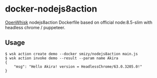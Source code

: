 # docker-nodejs8action

[OpenWhisk](https://openwhisk.incubator.apache.org) nodejs8action Dockerfile based on official node:8.5-slim with headless chrome / puppeteer.

## Usage
```
$ wsk action create demo --docker smizy/nodejs8action main.js 
$ wsk action invoke demo --result --param name Akira
{
    "msg": "Hello Akira! version = HeadlessChrome/63.0.3205.0!"
}
```